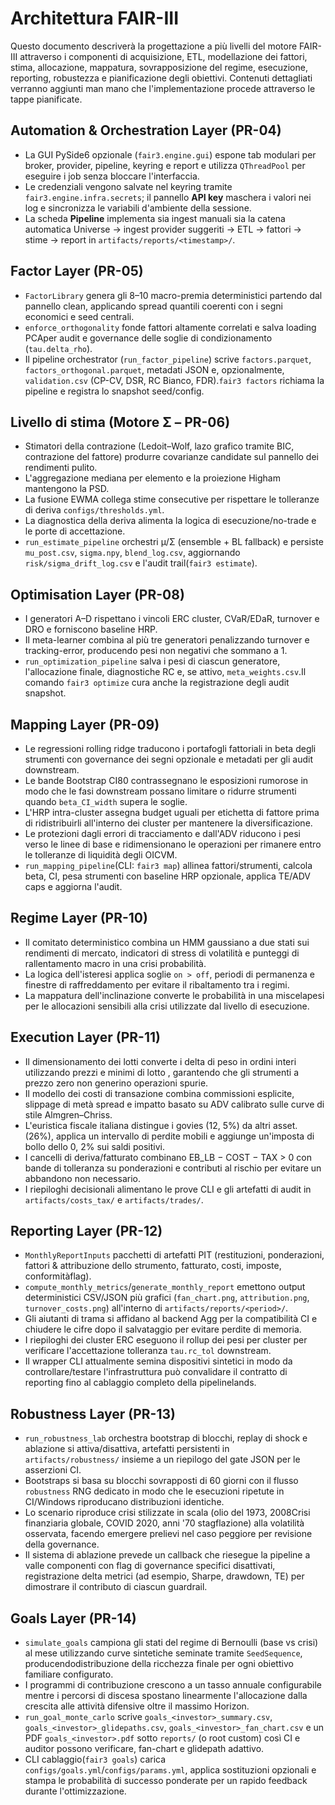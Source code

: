 # Architettura FAIR-III

Questo documento descriverà la progettazione a più livelli del motore FAIR-III attraverso i componenti di acquisizione, ETL, modellazione dei fattori, stima, allocazione, mappatura, sovrapposizione del regime, esecuzione, reporting, robustezza e pianificazione degli obiettivi. Contenuti dettagliati verranno aggiunti man mano che l'implementazione procede attraverso le tappe pianificate.

## Automation & Orchestration Layer (PR-04)
- La GUI PySide6 opzionale (`fair3.engine.gui`) espone tab modulari per broker,
  provider, pipeline, keyring e report e utilizza `QThreadPool` per eseguire i job
  senza bloccare l'interfaccia.
- Le credenziali vengono salvate nel keyring tramite `fair3.engine.infra.secrets`;
  il pannello **API key** maschera i valori nei log e sincronizza le variabili
  d'ambiente della sessione.
- La scheda **Pipeline** implementa sia ingest manuali sia la catena automatica
  Universe → ingest provider suggeriti → ETL → fattori → stime → report in
  `artifacts/reports/<timestamp>/`.

## Factor Layer (PR-05)
- `FactorLibrary` genera gli 8–10 macro-premia deterministici partendo dal pannello
  clean, applicando spread quantili coerenti con i segni economici e seed centrali.
- `enforce_orthogonality` fonde fattori altamente correlati e salva loading PCAper
  audit e governance delle soglie di condizionamento (`tau.delta_rho`).
- Il pipeline orchestrator (`run_factor_pipeline`) scrive `factors.parquet`,
  `factors_orthogonal.parquet`, metadati JSON e, opzionalmente, `validation.csv` (CP-CV,
  DSR, RC Bianco, FDR).`fair3 factors` richiama la pipeline e registra lo snapshot seed/config.

## Livello di stima (Motore Σ – PR-06)
- Stimatori della contrazione (Ledoit–Wolf, lazo grafico tramite BIC, contrazione del fattore)
  produrre covarianze candidate sul pannello dei rendimenti pulito.
- L'aggregazione mediana per elemento e la proiezione Higham mantengono la PSD.
- La fusione EWMA collega stime consecutive per rispettare le tolleranze di deriva
  `configs/thresholds.yml`.
- La diagnostica della deriva alimenta la logica di esecuzione/no-trade e le porte di accettazione.
- `run_estimate_pipeline` orchestri μ/Σ (ensemble + BL fallback) e persiste
  `mu_post.csv`, `sigma.npy`, `blend_log.csv`, aggiornando `risk/sigma_drift_log.csv` e
  l'audit trail(`fair3 estimate`).

## Optimisation Layer (PR-08)
- I generatori A–D rispettano i vincoli ERC cluster, CVaR/EDaR, turnover e DRO e forniscono
  baseline HRP.
- Il meta-learner combina al più tre generatori penalizzando turnover e tracking-error,
  producendo pesi non negativi che sommano a 1.
- `run_optimization_pipeline` salva i pesi di ciascun generatore, l'allocazione finale,
  diagnostiche RC e, se attivo, `meta_weights.csv`.Il comando `fair3 optimize` cura anche
  la registrazione degli audit snapshot.

## Mapping Layer (PR-09)
- Le regressioni rolling ridge traducono i portafogli fattoriali in beta degli strumenti con
  governance dei segni opzionale e metadati per gli audit downstream.
- Le bande Bootstrap CI80 contrassegnano le esposizioni rumorose in modo che le fasi downstream possano limitare o ridurre
  strumenti quando `beta_CI_width` supera le soglie.
- L'HRP intra-cluster assegna budget uguali per etichetta di fattore prima di ridistribuirli
  all'interno dei cluster per mantenere la diversificazione.
- Le protezioni dagli errori di tracciamento e dall'ADV riducono i pesi verso le linee di base e ridimensionano le operazioni
  per rimanere entro le tolleranze di liquidità degli OICVM.
- `run_mapping_pipeline`(CLI: `fair3 map`) allinea fattori/strumenti, calcola beta,
  CI, pesa strumenti con baseline HRP opzionale, applica TE/ADV caps e aggiorna l'audit.

## Regime Layer (PR-10)
- Il comitato deterministico combina un HMM gaussiano a due stati sui rendimenti di mercato,
  indicatori di stress di volatilità e punteggi di rallentamento macro in una crisi
  probabilità.
- La logica dell'isteresi applica soglie `on > off`, periodi di permanenza e finestre di raffreddamento
  per evitare il ribaltamento tra i regimi.
- La mappatura dell'inclinazione converte le probabilità in una miscelapesi per le allocazioni sensibili alla crisi
  utilizzate dal livello di esecuzione.

## Execution Layer (PR-11)
- Il dimensionamento dei lotti converte i delta di peso in ordini interi utilizzando prezzi e minimi di lotto
  , garantendo che gli strumenti a prezzo zero non generino operazioni spurie.
- Il modello dei costi di transazione combina commissioni esplicite, slippage di metà spread e impatto basato su ADV
  calibrato sulle curve di stile Almgren–Chriss.
- L'euristica fiscale italiana distingue i govies (12, 5%) da altri asset.(26%),
  applica un intervallo di perdite mobili e aggiunge un'imposta di bollo dello 0, 2% sui saldi positivi.
- I cancelli di deriva/fatturato combinano EB_LB − COST − TAX > 0 con bande di tolleranza su
  ponderazioni e contributi al rischio per evitare un abbandono non necessario.
- I riepiloghi decisionali alimentano le prove CLI e gli artefatti di audit in
  `artifacts/costs_tax/` e `artifacts/trades/`.

## Reporting Layer (PR-12)
- `MonthlyReportInputs` pacchetti di artefatti PIT (restituzioni, ponderazioni, fattori &
  attribuzione dello strumento, fatturato, costi, imposte, conformitàflag).
- `compute_monthly_metrics`/`generate_monthly_report` emettono output deterministici
  CSV/JSON più grafici (`fan_chart.png`, `attribution.png`,
  `turnover_costs.png`) all'interno di `artifacts/reports/<period>/`.
- Gli aiutanti di trama si affidano al backend Agg per la compatibilità CI e chiudere le cifre
  dopo il salvataggio per evitare perdite di memoria.
- I riepiloghi dei cluster ERC eseguono il rollup dei pesi per cluster per verificare l'accettazione
  tolleranza `tau.rc_tol` downstream.
- Il wrapper CLI attualmente semina dispositivi sintetici in modo da controllare/testare l'infrastruttura
  può convalidare il contratto di reporting fino al cablaggio completo della pipelinelands.

## Robustness Layer (PR-13)
- `run_robustness_lab` orchestra bootstrap di blocchi, replay di shock e ablazione
  si attiva/disattiva, artefatti persistenti in `artifacts/robustness/` insieme a un riepilogo del gate JSON
  per le asserzioni CI.
- Bootstraps si basa su blocchi sovrapposti di 60 giorni con il flusso `robustness`
  RNG dedicato in modo che le esecuzioni ripetute in CI/Windows riproducano distribuzioni identiche.
- Lo scenario riproduce crisi stilizzate in scala (olio del 1973, 2008Crisi finanziaria globale, COVID 2020, anni '70
  stagflazione) alla volatilità osservata, facendo emergere prelievi nel caso peggiore per
  revisione della governance.
- Il sistema di ablazione prevede un callback che riesegue la pipeline a valle
  componenti con flag di governance specifici disattivati, registrazione delta metrici
  (ad esempio, Sharpe, drawdown, TE) per dimostrare il contributo di ciascun guardrail.

## Goals Layer (PR-14)
- `simulate_goals` campiona gli stati del regime di Bernoulli (base vs crisi) al mese
  utilizzando curve sintetiche seminate tramite `SeedSequence`, producendodistribuzione della ricchezza finale
  per ogni obiettivo familiare configurato.
- I programmi di contribuzione crescono a un tasso annuale configurabile mentre i percorsi di discesa
  spostano linearmente l'allocazione dalla crescita alle attività difensive oltre il massimo
  Horizon.
- `run_goal_monte_carlo` scrive `goals_<investor>_summary.csv`,
  `goals_<investor>_glidepaths.csv`, `goals_<investor>_fan_chart.csv` e un
  PDF `goals_<investor>.pdf` sotto `reports/` (o root custom) così CI e auditor
  possono verificare, fan-chart e glidepath adattivo.
- CLI cablaggio(`fair3 goals`) carica `configs/goals.yml`/`configs/params.yml`,
  applica sostituzioni opzionali e stampa le probabilità di successo ponderate per
  un rapido feedback durante l'ottimizzazione.
